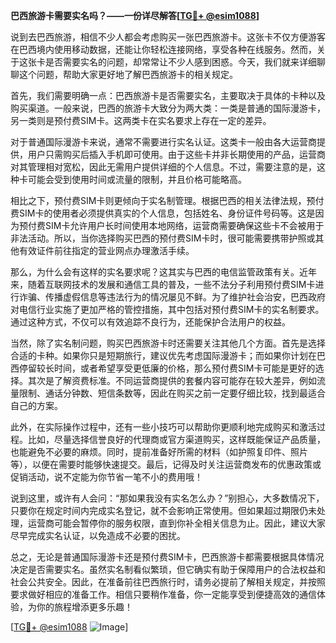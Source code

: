 **巴西旅游卡需要实名吗？——一份详尽解答[[TG💪+ @esim1088](https://t.me/s/esim1088)]**

说到去巴西旅游，相信不少人都会考虑购买一张巴西旅游卡。这张卡不仅方便游客在巴西境内使用移动数据，还能让你轻松连接网络，享受各种在线服务。然而，关于这张卡是否需要实名的问题，却常常让不少人感到困惑。今天，我们就来详细聊聊这个问题，帮助大家更好地了解巴西旅游卡的相关规定。

首先，我们需要明确一点：巴西旅游卡是否需要实名，主要取决于具体的卡种以及购买渠道。一般来说，巴西的旅游卡大致分为两大类：一类是普通的国际漫游卡，另一类则是预付费SIM卡。这两类卡在实名要求上存在一定的差异。

对于普通国际漫游卡来说，通常不需要进行实名认证。这类卡一般由各大运营商提供，用户只需购买后插入手机即可使用。由于这些卡并非长期使用的产品，运营商对其管理相对宽松，因此无需用户提供详细的个人信息。不过，需要注意的是，这种卡可能会受到使用时间或流量的限制，并且价格可能略高。

相比之下，预付费SIM卡则更倾向于实名制管理。根据巴西的相关法律法规，预付费SIM卡的使用者必须提供真实的个人信息，包括姓名、身份证件号码等。这是因为预付费SIM卡允许用户长时间使用本地网络，运营商需要确保这些卡不会被用于非法活动。所以，当你选择购买巴西的预付费SIM卡时，很可能需要携带护照或其他有效证件前往指定的营业网点办理激活手续。

那么，为什么会有这样的实名要求呢？这其实与巴西的电信监管政策有关。近年来，随着互联网技术的发展和通信工具的普及，一些不法分子利用预付费SIM卡进行诈骗、传播虚假信息等违法行为的情况屡见不鲜。为了维护社会治安，巴西政府对电信行业实施了更加严格的管控措施，其中包括对预付费SIM卡的实名制要求。通过这种方式，不仅可以有效追踪不良行为，还能保护合法用户的权益。

当然，除了实名制问题，购买巴西旅游卡时还需要关注其他几个方面。首先是选择合适的卡种。如果你只是短期旅行，建议优先考虑国际漫游卡；而如果你计划在巴西停留较长时间，或者希望享受更低廉的价格，那么预付费SIM卡可能是更好的选择。其次是了解资费标准。不同运营商提供的套餐内容可能存在较大差异，例如流量限制、通话分钟数、短信条数等，因此在购买之前一定要仔细比较，找到最适合自己的方案。

此外，在实际操作过程中，还有一些小技巧可以帮助你更顺利地完成购买和激活过程。比如，尽量选择信誉良好的代理商或官方渠道购买，这样既能保证产品质量，也能避免不必要的麻烦。同时，提前准备好所需的材料（如护照复印件、照片等），以便在需要时能够快速提交。最后，记得及时关注运营商发布的优惠政策或促销活动，说不定能为你节省一笔不小的费用哦！

说到这里，或许有人会问：“那如果我没有实名怎么办？”别担心，大多数情况下，只要你在规定时间内完成实名登记，就不会影响正常使用。但如果超过期限仍未处理，运营商可能会暂停你的服务权限，直到你补全相关信息为止。因此，建议大家尽早完成实名认证，以免造成不必要的困扰。

总之，无论是普通国际漫游卡还是预付费SIM卡，巴西旅游卡都需要根据具体情况决定是否需要实名。虽然实名制看似繁琐，但它确实有助于保障用户的合法权益和社会公共安全。因此，在准备前往巴西旅行时，请务必提前了解相关规定，并按照要求做好相应的准备工作。相信只要稍作准备，你一定能享受到便捷高效的通信体验，为你的旅程增添更多乐趣！

[[TG💪+ @esim1088](https://t.me/s/esim1088) ![Image](https://i.postimg.cc/4NQfJmqS/Snipaste-2025-05-13-00-14-12.png)]